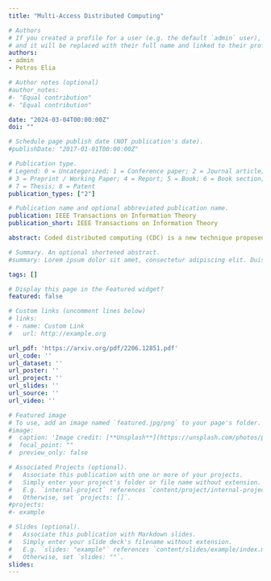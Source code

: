 ```yaml
---
title: "Multi-Access Distributed Computing"

# Authors
# If you created a profile for a user (e.g. the default `admin` user), write the username (folder name) here 
# and it will be replaced with their full name and linked to their profile.
authors:
- admin
- Petros Elia

# Author notes (optional)
#author_notes:
#- "Equal contribution"
#- "Equal contribution"

date: "2024-03-04T00:00:00Z"
doi: ""

# Schedule page publish date (NOT publication's date).
#publishDate: "2017-01-01T00:00:00Z"

# Publication type.
# Legend: 0 = Uncategorized; 1 = Conference paper; 2 = Journal article;
# 3 = Preprint / Working Paper; 4 = Report; 5 = Book; 6 = Book section;
# 7 = Thesis; 8 = Patent
publication_types: ["2"]

# Publication name and optional abbreviated publication name.
publication: IEEE Transactions on Information Theory
publication_short: IEEE Transactions on Information Theory

abstract: Coded distributed computing (CDC) is a new technique proposed with the purpose of decreasing the intense data exchange required for parallelizing distributed computing systems. Under the famous MapReduce paradigm, this coded approach has been shown to decrease this communication overhead by a factor that is linearly proportional to the overall computation load during the mapping phase. Nevertheless, it is widely accepted that this overhead remains a main bottleneck in distributed computing. To address this, we take a new approach and we explore a new system model which, for the same aforementioned overall computation load of the mapping phase, manages to provide astounding reductions of the communication overhead and, perhaps counterintuitively, a substantial increase of the computational parallelization. In particular, we propose multi-access distributed computing (MADC) as a novel generalization of the original CDC model, where now *mappers* (nodes in charge of the map functions) and *reducers* (nodes in charge of the reduce functions) are distinct computing nodes that are connected through a multi-access network topology. Focusing on the MADC setting with combinatorial topology, which implies $\Lambda$ mappers and $K$ reducers such that there is a unique reducer connected to any $\alpha$ mappers, we propose a novel coded scheme and a novel information-theoretic converse, which jointly identify the optimal inter-reducer communication load, as a function of the computation load, to within a constant gap of $1.5$. Additionally, a modified coded scheme and converse identify the optimal max-link communication load across all existing links to within a gap of $4$. The unparalleled coding gains reported here should not be simply credited to having access to more mapped data, but rather to the powerful role of topology in effectively aligning mapping outputs. This realization raises the open question of which multi-access network topology guarantees the best possible performance in distributed computing.

# Summary. An optional shortened abstract.
#summary: Lorem ipsum dolor sit amet, consectetur adipiscing elit. Duis posuere tellus ac convallis placerat. Proin tincidunt magna sed ex sollicitudin condimentum.

tags: []

# Display this page in the Featured widget?
featured: false

# Custom links (uncomment lines below)
# links:
# - name: Custom Link
#   url: http://example.org

url_pdf: 'https://arxiv.org/pdf/2206.12851.pdf'
url_code: ''
url_dataset: ''
url_poster: ''
url_project: ''
url_slides: ''
url_source: ''
url_video: ''

# Featured image
# To use, add an image named `featured.jpg/png` to your page's folder. 
#image:
#  caption: 'Image credit: [**Unsplash**](https://unsplash.com/photos/pLCdAaMFLTE)'
#  focal_point: ""
#  preview_only: false

# Associated Projects (optional).
#   Associate this publication with one or more of your projects.
#   Simply enter your project's folder or file name without extension.
#   E.g. `internal-project` references `content/project/internal-project/index.md`.
#   Otherwise, set `projects: []`.
#projects:
#- example

# Slides (optional).
#   Associate this publication with Markdown slides.
#   Simply enter your slide deck's filename without extension.
#   E.g. `slides: "example"` references `content/slides/example/index.md`.
#   Otherwise, set `slides: ""`.
slides:
---
```

